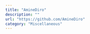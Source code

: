 ```yaml
---
title: "AmineDiro"
description: ""
url: "https://github.com/AmineDiro"
category: "Miscellaneous"
---
```

